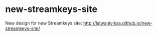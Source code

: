 new-streamkeys-site
===================

New design for new Streamkeys site: http://lalwanivikas.github.io/new-streamkeys-site/
